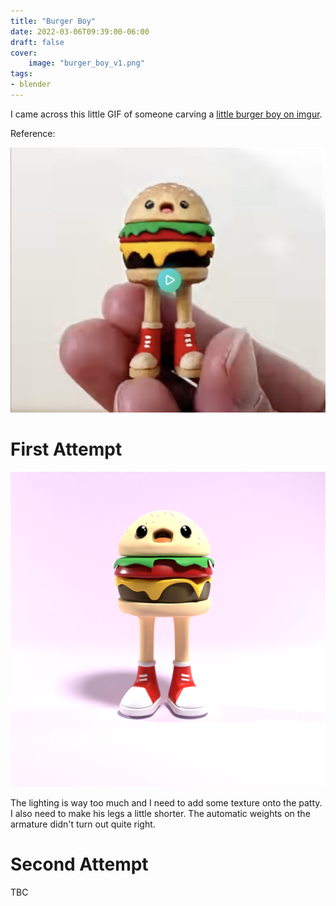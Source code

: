 ```yaml
---
title: "Burger Boy"
date: 2022-03-06T09:39:00-06:00
draft: false
cover:
    image: "burger_boy_v1.png"
tags:
- blender
---
```


I came across this little GIF of someone carving a [little burger boy on imgur](https://imgur.com/t/woodworking/lyRmv5X).

Reference:

![reference](burger_boy_ref.jpg)

# First Attempt

![attempt 1](burger_boy_v1.png)

The lighting is way too much and I need to add some texture onto the patty.
I also need to make his legs a little shorter.
The automatic weights on the armature didn't turn out quite right.

# Second Attempt

TBC